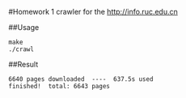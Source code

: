 #Homework 1
crawler for the http://info.ruc.edu.cn

##Usage
```
make
./crawl
```
##Result
```
6640 pages downloaded  ----  637.5s used
finished!  total: 6643 pages
```